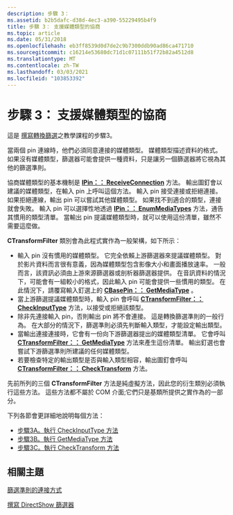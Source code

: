 ```yaml
---
description: 步驟 3：
ms.assetid: b2b5dafc-d38d-4ec3-a390-55229495b4f9
title: 步驟 3： 支援媒體類型的協商
ms.topic: article
ms.date: 05/31/2018
ms.openlocfilehash: eb3ff8539d0d7de2c9b7300ddb90ad86ca471710
ms.sourcegitcommit: c16214e53680dc71d1c07111b51f72b82a4512d8
ms.translationtype: MT
ms.contentlocale: zh-TW
ms.lasthandoff: 03/03/2021
ms.locfileid: "103853392"
---
```

# <a name="step-3-support-media-type-negotiation"></a>步驟 3： 支援媒體類型的協商

這是 [撰寫轉換篩選](writing-transform-filters.md)之教學課程的步驟3。

當兩個 pin 連線時，他們必須同意連接的媒體類型。 媒體類型描述資料的格式。 如果沒有媒體類型，篩選器可能會提供一種資料，只是讓另一個篩選器將它視為其他的篩選準則。

協商媒體類型的基本機制是 [**IPin：： ReceiveConnection**](/windows/desktop/api/Strmif/nf-strmif-ipin-receiveconnection) 方法。 輸出圖釘會以建議的媒體類型，在輸入 pin 上呼叫這個方法。 輸入 pin 接受連接或拒絕連接。 如果拒絕連線，輸出 pin 可以嘗試其他媒體類型。 如果找不到適合的類型，連接就會失敗。 輸入 pin 可以選擇性地透過 [**IPin：： EnumMediaTypes**](/windows/desktop/api/Strmif/nf-strmif-ipin-enummediatypes) 方法，通告其慣用的類型清單。 當輸出 pin 提議媒體類型時，就可以使用這份清單，雖然不需要這麼做。

**CTransformFilter** 類別會為此程式實作為一般架構，如下所示：

-   輸入 pin 沒有慣用的媒體類型。 它完全依賴上游篩選器來提議媒體類型。 對於影片資料而言很有意義，因為媒體類型包含影像大小和畫面播放速率。 一般而言，該資訊必須由上游來源篩選器或剖析器篩選器提供。 在音訊資料的情況下，可能會有一組較小的格式，因此輸入 pin 可能會提供一些慣用的類型。 在此情況下，請覆寫輸入釘選上的 [**CBasePin：： GetMediaType**](cbasepin-getmediatype.md) 。
-   當上游篩選提議媒體類型時，輸入 pin 會呼叫 [**CTransformFilter：： CheckInputType**](ctransformfilter-checkinputtype.md) 方法，以接受或拒絕該類型。
-   除非先連接輸入 pin，否則輸出 pin 將不會連接。 這是轉換篩選準則的一般行為。 在大部分的情況下，篩選準則必須先判斷輸入類型，才能設定輸出類型。
-   當輸出連接連接時，它會有一份向下游篩選器提出的媒體類型清單。 它會呼叫 [**CTransformFilter：： GetMediaType**](ctransformfilter-getmediatype.md) 方法來產生這份清單。 輸出釘選也會嘗試下游篩選準則所建議的任何媒體類型。
-   若要檢查特定的輸出類型是否與輸入類型相容，輸出圖釘會呼叫 [**CTransformFilter：： CheckTransform**](ctransformfilter-checktransform.md) 方法。

先前所列的三個 **CTransformFilter** 方法是純虛擬方法，因此您的衍生類別必須執行這些方法。 這些方法都不屬於 COM 介面;它們只是基類所提供之實作為的一部分。

下列各節會更詳細地說明每個方法：

-   [步驟3A。執行 CheckInputType 方法](step-3a--implement-the-checkinputtype-method.md)
-   [步驟3B。執行 GetMediaType 方法](step-3b--implement-the-getmediatype-method.md)
-   [步驟3C。執行 CheckTransform 方法](step-3c--implement-the-checktransform-method.md)

## <a name="related-topics"></a>相關主題

<dl> <dt>

[篩選準則的連接方式](how-filters-connect.md)
</dt> <dt>

[撰寫 DirectShow 篩選器](writing-directshow-filters.md)
</dt> </dl>

 

 



